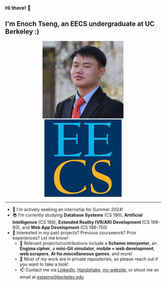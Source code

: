 ### Hi there! 👋

## I'm Enoch Tseng, an EECS undergraduate at UC Berkeley :)



<p align="center">
  <img src="Enoch_Headshot.jpg" alt="Picture of Enoch Tseng" height="250" width="262" />
  <img src="EECS_Logo.jpg" alt="EECS" height="250" width="250" />
</p>

---

- 🔎 I'm actively seeking an internship for Summer 2024!
- 📚 I’m currently studying **Database Systems** (CS 186), **Artificial Intelligence** (CS 188), **Extended Reality (VR/AR) Development** (CS 198-80), and **Web App Development** (CS 198-750)
- 🧐 Interested in my past projects? Previous coursework? Prior experiences? Let me know!
  - 🚀 Relevant projects/contributions include a **Scheme interpreter**, an **Engima cipher**, a **mini-Git simulator**, **mobile + web development**, **web scrapers**, **AI for miscellaneous games**, and more!
  - 🏰 Most of my work are in private repositories, so please reach out if you want to take a look!
  - 📫 Contact me via [LinkedIn](https://www.linkedin.com/in/enoch-tseng/), [Handshake](https://app.joinhandshake.com/stu/users/33148613), [my website](https://enoch-tseng.github.io/), or shoot me an email at estseng@berkeley.edu

<!--
**enoch-tseng/enoch-tseng** is a ✨ _special_ ✨ repository because its `README.md` (this file) appears on your GitHub profile.

Here are some ideas to get you started:

- 🔭 I’m currently working on ...
- 🌱 I’m currently learning ...
- 👯 I’m looking to collaborate on ...
- 🤔 I’m looking for help with ...
- 💬 Ask me about ...
- 📫 How to reach me: ...
- 😄 Pronouns: ...
- ⚡ Fun fact: ...
-->
